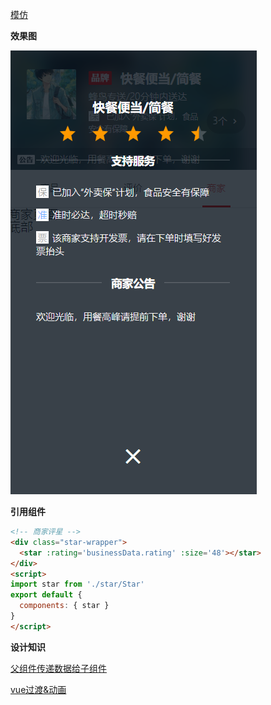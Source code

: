 [模仿](https://blog.csdn.net/tangxiujiang/article/details/80157315)

**效果图**

![](/mdImg/star组件.png)

**引用组件**

```html
<!-- 商家评星 -->
<div class="star-wrapper">
  <star :rating='businessData.rating' :size='48'></star>
</div>
<script>
import star from './star/Star'
export default {
  components: { star }
}
</script>
```

**设计知识**

[父组件传递数据给子组件](https://bryantout.github.io/2018/08/30/vue%E7%9A%84%E7%BB%84%E4%BB%B6/)

[vue过渡&动画](https://bryantout.github.io/2018/08/29/vue%E8%BF%87%E6%B8%A1%E5%8A%A8%E7%94%BB/)